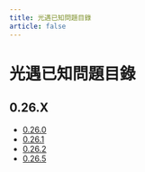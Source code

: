 ```yaml
---
title: 光遇已知問題目錄
article: false
---
```

# 光遇已知問題目錄
## 0.26.X
- [0.26.0](./0.26.0)
- [0.26.1](./0.26.1)
- [0.26.2](./0.26.2)
- [0.26.5](./0.26.5)